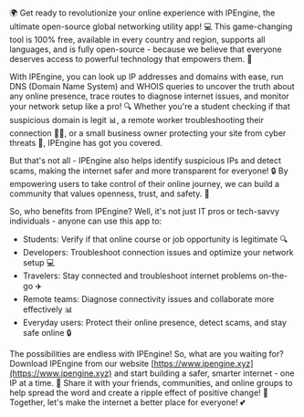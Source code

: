 🌍 Get ready to revolutionize your online experience with IPEngine, the ultimate open-source global networking utility app! 💻 This game-changing tool is 100% free, available in every country and region, supports all languages, and is fully open-source - because we believe that everyone deserves access to powerful technology that empowers them. 🤝

With IPEngine, you can look up IP addresses and domains with ease, run DNS (Domain Name System) and WHOIS queries to uncover the truth about any online presence, trace routes to diagnose internet issues, and monitor your network setup like a pro! 🔍 Whether you're a student checking if that suspicious domain is legit 📊, a remote worker troubleshooting their connection 🏃‍♀️, or a small business owner protecting your site from cyber threats 💸, IPEngine has got you covered.

But that's not all - IPEngine also helps identify suspicious IPs and detect scams, making the internet safer and more transparent for everyone! 🔒 By empowering users to take control of their online journey, we can build a community that values openness, trust, and safety. 🌟

So, who benefits from IPEngine? Well, it's not just IT pros or tech-savvy individuals - anyone can use this app to:

* Students: Verify if that online course or job opportunity is legitimate 🔍
* Developers: Troubleshoot connection issues and optimize your network setup 💻
* Travelers: Stay connected and troubleshoot internet problems on-the-go ✈️
* Remote teams: Diagnose connectivity issues and collaborate more effectively 📊
* Everyday users: Protect their online presence, detect scams, and stay safe online 🔒

The possibilities are endless with IPEngine! So, what are you waiting for? Download IPEngine from our website [https://www.ipengine.xyz](https://www.ipengine.xyz) and start building a safer, smarter internet - one IP at a time. 🚀 Share it with your friends, communities, and online groups to help spread the word and create a ripple effect of positive change! 🌊 Together, let's make the internet a better place for everyone! 💕
